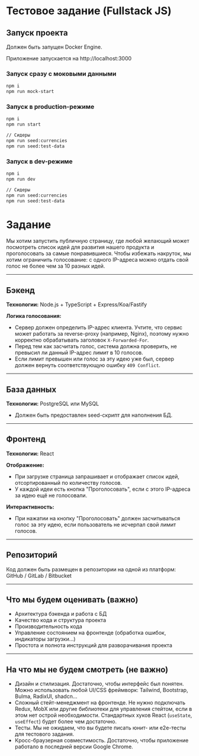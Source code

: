 # Тестовое задание (Fullstack JS)

## Запуск проекта
Должен быть запущен Docker Engine.

Приложение запускается на http://localhost:3000

### Запуск сразу с моковыми данными
```bash
npm i
npm run mock-start
```

### Запуск в production-режиме

```bash
npm i
npm run start

// Сидеры
npm run seed:currencies
npm run seed:test-data
```

### Запуск в dev-режиме

```bash
npm i
npm run dev

// Сидеры
npm run seed:currencies
npm run seed:test-data
```

# Задание

Мы хотим запустить публичную страницу, где любой желающий может посмотреть список идей для развития нашего продукта и проголосовать за самые понравившиеся. Чтобы избежать накруток, мы хотим ограничить голосование: с одного IP-адреса можно отдать свой голос не более чем за 10 разных идей.

---

## Бэкенд

**Технологии:** Node.js + TypeScript + Express/Koa/Fastify

**Логика голосования:**

- Сервер должен определить IP-адрес клиента. Учтите, что сервис может работать за reverse-proxy (например, Nginx), поэтому нужно корректно обрабатывать заголовок `X-Forwarded-For`.
- Перед тем как засчитать голос, система должна проверить, не превысил ли данный IP-адрес лимит в 10 голосов.
- Если лимит превышен или голос за эту идею уже был, сервер должен вернуть соответствующую ошибку `409 Conflict`.

---

## База данных

**Технологии:** PostgreSQL или MySQL

- Должен быть предоставлен seed-скрипт для наполнения БД.

---

## Фронтенд

**Технологии:** React

**Отображение:**

- При загрузке страница запрашивает и отображает список идей, отсортированный по количеству голосов.
- У каждой идеи есть кнопка "Проголосовать", если с этого IP-адреса за идею ещё не голосовали.

**Интерактивность:**

- При нажатии на кнопку "Проголосовать" должен засчитываться голос за эту идею, если пользователь не исчерпал свой лимит голосов.

---

## Репозиторий

Код должен быть размещен в репозитории на одной из платформ: GitHub / GitLab / Bitbucket

---

## Что мы будем оценивать (важно)

- Архитектура бэкенда и работа с БД
- Качество кода и структура проекта
- Производительность кода
- Управление состоянием на фронтенде (обработка ошибок, индикаторы загрузки…)
- Простота и полнота инструкций для разворачивания проекта

---

## На что мы не будем смотреть (не важно)

- Дизайн и стилизация. Достаточно, чтобы интерфейс был понятен. Можно использовать любой UI/CSS фреймворк: Tailwind, Bootstrap, Bulma, RadixUI, shadcn…
- Сложный стейт-менеджмент на фронтенде. Не нужно подключать Redux, MobX или другие библиотеки для управления стейтом, если в этом нет острой необходимости. Стандартных хуков React (`useState`, `useEffect`) будет более чем достаточно.
- Тесты. Мы не ожидаем, что вы будете писать юнит- или e2e-тесты для тестового задания.
- Кросс-браузерная совместимость. Достаточно, чтобы приложение работало в последней версии Google Chrome.
